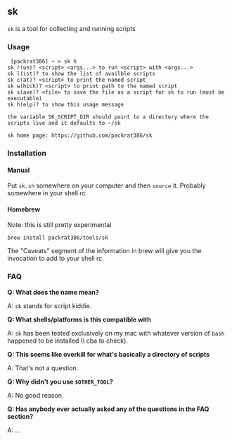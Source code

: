sk
---

`sk` is a tool for collecting and running scripts

### Usage

```
 [packrat386] ~ > sk h
sk r(un)? <script> <args...> to run <script> with <args...>
sk l(ist)? to show the list of availble scripts
sk c(at)? <script> to print the named script
sk w(hich)? <script> to print path to the named script
sk s(ave)? <file> to save the file as a script for sk to run (must be executable)
sk h(elp)? to show this usage message

the variable SK_SCRIPT_DIR should point to a directory where the scripts live and it defaults to ~/sk

sk home page: https://github.com/packrat386/sk
```

### Installation

#### Manual

Put `sk.sh` somewhere on your computer and then `source` it. Probably somewhere in your shell rc.

#### Homebrew

Note: this is still pretty experimental

```
brew install packrat386/tools/sk
```

The "Caveats" segment of the information in brew will give you the invocation to add to your shell rc.

### FAQ

__Q: What does the name mean?__

A: `sk` stands for script kiddie.

__Q: What shells/platforms is this compatible with__

A: `sk` has been tested exclusively on my mac with whatever version of `bash` happened to be installed (I cba to check).

__Q: This seems like overkill for what's basically a directory of scripts__

A: That's not a question.

__Q: Why didn't you use `$OTHER_TOOL`?__

A: No good reason.

__Q: Has anybody ever actually asked any of the questions in the FAQ section?__

A: ...
